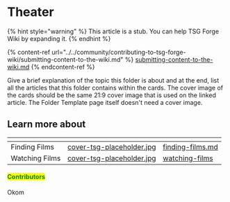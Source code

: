 # Theater

{% hint style="warning" %}
This article is a stub. You can help TSG Forge Wiki by expanding it.
{% endhint %}

{% content-ref url="../../community/contributing-to-tsg-forge-wiki/submitting-content-to-the-wiki.md" %}
[submitting-content-to-the-wiki.md](../../community/contributing-to-tsg-forge-wiki/submitting-content-to-the-wiki.md)
{% endcontent-ref %}



Give a brief explanation of the topic this folder is about and at the end, list all the articles that this folder contains within the cards. The cover image of the cards should be the same 21:9 cover image that is used on the linked article. The Folder Template page itself doesn't need a cover image.



## Learn more about

<table data-view="cards"><thead><tr><th></th><th data-hidden data-card-cover data-type="files"></th><th data-hidden data-card-target data-type="content-ref"></th></tr></thead><tbody><tr><td>Finding Films</td><td><a href="../../.gitbook/assets/cover-tsg-placeholder.jpg">cover-tsg-placeholder.jpg</a></td><td><a href="finding-films.md">finding-films.md</a></td></tr><tr><td>Watching Films</td><td><a href="../../.gitbook/assets/cover-tsg-placeholder.jpg">cover-tsg-placeholder.jpg</a></td><td><a href="watching-films/">watching-films</a></td></tr></tbody></table>



#### <mark style="color:green;">Contributors</mark>

Okom
